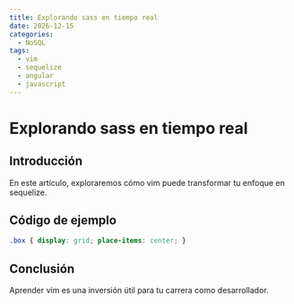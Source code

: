 ```yaml
---
title: Explorando sass en tiempo real
date: 2026-12-15
categories:
  - NoSQL
tags:
  - vim
  - sequelize
  - angular
  - javascript
---
```


# Explorando sass en tiempo real

## Introducción

En este artículo, exploraremos cómo vim puede transformar tu enfoque en sequelize.

## Código de ejemplo

```css
.box { display: grid; place-items: center; }
```

## Conclusión

Aprender vim es una inversión útil para tu carrera como desarrollador.